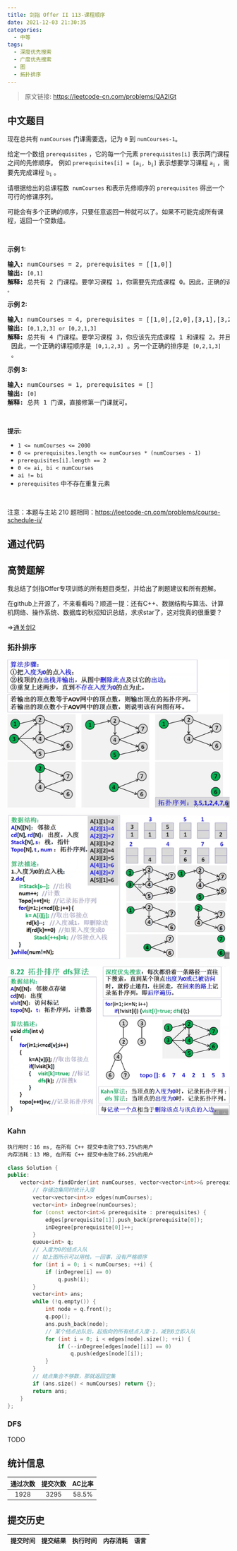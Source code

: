 ```yaml
---
title: 剑指 Offer II 113-课程顺序
date: 2021-12-03 21:30:35
categories:
  - 中等
tags:
  - 深度优先搜索
  - 广度优先搜索
  - 图
  - 拓扑排序
---
```


> 原文链接: https://leetcode-cn.com/problems/QA2IGt




## 中文题目
<div><p>现在总共有 <code>numCourses</code>&nbsp;门课需要选，记为&nbsp;<code>0</code>&nbsp;到&nbsp;<code>numCourses-1</code>。</p>

<p>给定一个数组&nbsp;<code>prerequisites</code> ，它的每一个元素&nbsp;<code>prerequisites[i]</code>&nbsp;表示两门课程之间的先修顺序。&nbsp;例如&nbsp;<code>prerequisites[i] = [a<sub>i</sub>, b<sub>i</sub>]</code>&nbsp;表示想要学习课程 <code>a<sub>i</sub></code>&nbsp;，需要先完成课程 <code>b<sub>i</sub></code>&nbsp;。</p>

<p>请根据给出的总课程数 &nbsp;<code>numCourses</code> 和表示先修顺序的&nbsp;<code>prerequisites</code>&nbsp;得出一个可行的修课序列。</p>

<p>可能会有多个正确的顺序，只要任意返回一种就可以了。如果不可能完成所有课程，返回一个空数组。</p>

<p>&nbsp;</p>

<p><strong>示例&nbsp;1:</strong></p>

<pre>
<strong>输入:</strong> numCourses = 2, prerequisites = [[1,0]] 
<strong>输出: </strong><code>[0,1]</code>
<strong>解释:</strong>&nbsp;总共有 2 门课程。要学习课程 1，你需要先完成课程 0。因此，正确的课程顺序为 <code>[0,1] 。</code></pre>

<p><strong>示例&nbsp;2:</strong></p>

<pre>
<strong>输入:</strong> numCourses = 4, prerequisites = [[1,0],[2,0],[3,1],[3,2]]
<strong>输出: </strong><code>[0,1,2,3] or [0,2,1,3]</code>
<strong>解释:</strong>&nbsp;总共有 4 门课程。要学习课程 3，你应该先完成课程 1 和课程 2。并且课程 1 和课程 2 都应该排在课程 0 之后。
&nbsp;因此，一个正确的课程顺序是&nbsp;<code>[0,1,2,3]</code> 。另一个正确的排序是&nbsp;<code>[0,2,1,3]</code> 。
</pre>

<p><strong>示例 3:</strong></p>

<pre>
<strong>输入:</strong> numCourses = 1, prerequisites = [] 
<strong>输出: </strong><code>[0]</code>
<strong>解释:</strong>&nbsp;总共 1 门课，直接修第一门课就可。</pre>

<p>&nbsp;</p>

<p><strong>提示:</strong></p>

<ul>
	<li><code>1 &lt;= numCourses &lt;= 2000</code></li>
	<li><code>0 &lt;= prerequisites.length &lt;= numCourses * (numCourses - 1)</code></li>
	<li><code>prerequisites[i].length == 2</code></li>
	<li><code>0 &lt;= ai, bi &lt; numCourses</code></li>
	<li><code>ai != bi</code></li>
	<li><code>prerequisites</code>&nbsp;中不存在重复元素</li>
</ul>

<p>&nbsp;</p>

<p><meta charset="UTF-8" />注意：本题与主站 210&nbsp;题相同：<a href="https://leetcode-cn.com/problems/course-schedule-ii/">https://leetcode-cn.com/problems/course-schedule-ii/</a></p>
</div>

## 通过代码
<RecoDemo>
</RecoDemo>


## 高赞题解
我总结了剑指Offer专项训练的所有题目类型，并给出了刷题建议和所有题解。

在github上开源了，不来看看吗？顺道一提：还有C++、数据结构与算法、计算机网络、操作系统、数据库的秋招知识总结，求求star了，这对我真的很重要？

$\Rightarrow$[通关剑2](https://github.com/muluoleiguo/interview/tree/master/%E9%9D%A2%E8%AF%95/%E7%AE%97%E6%B3%95%E4%B8%8E%E6%95%B0%E6%8D%AE%E7%BB%93%E6%9E%84/%E5%89%91%E6%8C%87Offer%E4%B8%93%E9%A1%B9%E8%AE%AD%E7%BB%83%EF%BC%88%E5%89%912%EF%BC%89)
### 拓扑排序
![WEBRESOURCE52000308114a0aeab367413e282112ee.png](../images/QA2IGt-0.png)

![WEBRESOURCEa0938108c3c84c0a0fc275aa9924d9e2.png](../images/QA2IGt-1.png)

![WEBRESOURCE56118c8d43ec89ca4cb9ec506ec3a63e.png](../images/QA2IGt-2.png)

### Kahn
```
执行用时：16 ms, 在所有 C++ 提交中击败了93.75%的用户
内存消耗：13 MB, 在所有 C++ 提交中击败了86.25%的用户
```
```cpp
class Solution {
public:
    vector<int> findOrder(int numCourses, vector<vector<int>>& prerequisites) {
        // 存储边集同时统计入度
        vector<vector<int>> edges(numCourses);
        vector<int> inDegree(numCourses);
        for (const vector<int>& prerequisite : prerequisites) {
            edges[prerequisite[1]].push_back(prerequisite[0]);
            inDegree[prerequisite[0]]++;
        }
        queue<int> q;
        // 入度为0的结点入队
        // 如上图所示可以用栈，一回事，没有严格顺序
        for (int i = 0; i < numCourses; ++i) {
            if (inDegree[i] == 0)
                q.push(i);
        }
        vector<int> ans;
        while (!q.empty()) {
            int node = q.front();
            q.pop();
            ans.push_back(node);
            // 某个结点出队后，起指向的所有结点入度-1，减到0立即入队
            for (int i = 0; i < edges[node].size(); ++i) {           
                if (--inDegree[edges[node][i]] == 0) 
                    q.push(edges[node][i]);
            }
        }
        // 结点集合不够数，那就返回空集
        if (ans.size() < numCourses) return {};
        return ans;
    }
};
```

### DFS
TODO

## 统计信息
| 通过次数 | 提交次数 | AC比率 |
| :------: | :------: | :------: |
|    1928    |    3295    |   58.5%   |

## 提交历史
| 提交时间 | 提交结果 | 执行时间 |  内存消耗  | 语言 |
| :------: | :------: | :------: | :--------: | :--------: |
